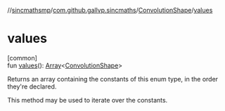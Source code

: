 //[sincmathsmp](../../../index.md)/[com.github.gallvp.sincmaths](../index.md)/[ConvolutionShape](index.md)/[values](values.md)

# values

[common]\
fun [values](values.md)(): [Array](https://kotlinlang.org/api/latest/jvm/stdlib/kotlin/-array/index.html)&lt;[ConvolutionShape](index.md)&gt;

Returns an array containing the constants of this enum type, in the order they're declared.

This method may be used to iterate over the constants.
